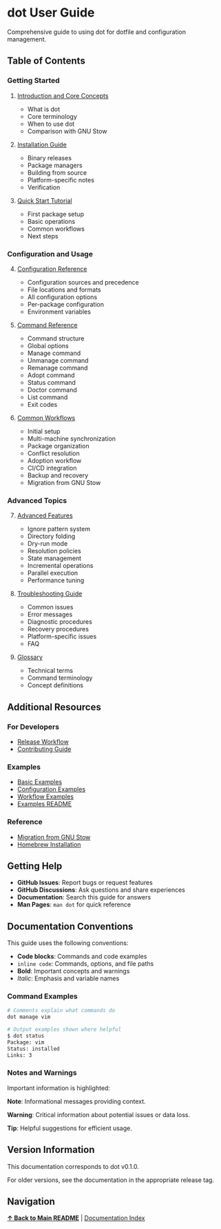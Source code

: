 # dot User Guide

Comprehensive guide to using dot for dotfile and configuration management.

## Table of Contents

### Getting Started

1. [Introduction and Core Concepts](01-introduction.md)
   - What is dot
   - Core terminology
   - When to use dot
   - Comparison with GNU Stow

2. [Installation Guide](02-installation.md)
   - Binary releases
   - Package managers
   - Building from source
   - Platform-specific notes
   - Verification

3. [Quick Start Tutorial](03-quickstart.md)
   - First package setup
   - Basic operations
   - Common workflows
   - Next steps

### Configuration and Usage

4. [Configuration Reference](04-configuration.md)
   - Configuration sources and precedence
   - File locations and formats
   - All configuration options
   - Per-package configuration
   - Environment variables

5. [Command Reference](05-commands.md)
   - Command structure
   - Global options
   - Manage command
   - Unmanage command
   - Remanage command
   - Adopt command
   - Status command
   - Doctor command
   - List command
   - Exit codes

6. [Common Workflows](06-workflows.md)
   - Initial setup
   - Multi-machine synchronization
   - Package organization
   - Conflict resolution
   - Adoption workflow
   - CI/CD integration
   - Backup and recovery
   - Migration from GNU Stow

### Advanced Topics

7. [Advanced Features](07-advanced.md)
   - Ignore pattern system
   - Directory folding
   - Dry-run mode
   - Resolution policies
   - State management
   - Incremental operations
   - Parallel execution
   - Performance tuning

8. [Troubleshooting Guide](08-troubleshooting.md)
   - Common issues
   - Error messages
   - Diagnostic procedures
   - Recovery procedures
   - Platform-specific issues
   - FAQ

9. [Glossary](09-glossary.md)
   - Technical terms
   - Command terminology
   - Concept definitions

## Additional Resources

### For Developers

- [Release Workflow](../developer/release-workflow.md)
- [Contributing Guide](../../CONTRIBUTING.md)

### Examples

- [Basic Examples](../../examples/basic/)
- [Configuration Examples](../../examples/configuration/)
- [Workflow Examples](../../examples/workflows/)
- [Examples README](../../examples/README.md)

### Reference

- [Migration from GNU Stow](migration-from-stow.md)
- [Homebrew Installation](installation-homebrew.md)

## Getting Help

- **GitHub Issues**: Report bugs or request features
- **GitHub Discussions**: Ask questions and share experiences
- **Documentation**: Search this guide for answers
- **Man Pages**: `man dot` for quick reference

## Documentation Conventions

This guide uses the following conventions:

- **Code blocks**: Commands and code examples
- `inline code`: Commands, options, and file paths
- **Bold**: Important concepts and warnings
- *Italic*: Emphasis and variable names

### Command Examples

```bash
# Comments explain what commands do
dot manage vim

# Output examples shown where helpful
$ dot status
Package: vim
Status: installed
Links: 3
```

### Notes and Warnings

Important information is highlighted:

**Note**: Informational messages providing context.

**Warning**: Critical information about potential issues or data loss.

**Tip**: Helpful suggestions for efficient usage.

## Version Information

This documentation corresponds to dot v0.1.0.

For older versions, see the documentation in the appropriate release tag.

## Navigation

**[↑ Back to Main README](../../README.md)** | [Documentation Index](../README.md)

